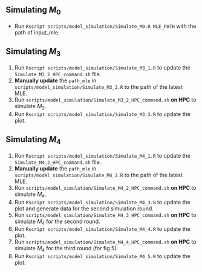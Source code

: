 ## Simulating $M_0$

- Run `Rscript scripts/model_simulation/Simulate_M0.R MLE_PATH` with the path of input_mle.

## Simulating $M_3$

1. Run `Rscript scripts/model_simulation/Simulate_M3_1.R` to update the `Simulate_M3_2_HPC_command.sh` file.
2. **Manually update** the `path_mle` in `scripts/model_simulation/Simulate_M3_2.R` to the path of the latest MLE.
3. Run `scripts/model_simulation/Simulate_M3_2_HPC_command.sh` **on HPC** to simulate $M_3$.
4. Run `Rscript scripts/model_simulation/Simulate_M3_3.R` to update the plot.

## Simulating $M_4$

1. Run `Rscript scripts/model_simulation/Simulate_M4_1.R` to update the `Simulate_M4_2_HPC_command.sh` file.
2. **Manually update** the `path_mle` in `scripts/model_simulation/Simulate_M4_2.R` to the path of the latest MLE.
3. Run `scripts/model_simulation/Simulate_M4_2_HPC_command.sh` **on HPC** to simulate $M_4$.
4. Run `Rscript scripts/model_simulation/Simulate_M4_3.R` to update the plot and generate data for the second simulation round.
5. Run `scripts/model_simulation/Simulate_M4_3_HPC_command.sh` **on HPC** to simulate $M_4$ for the second round.
6. Run `Rscript scripts/model_simulation/Simulate_M4_4.R` to update the plot.
7. Run `scripts/model_simulation/Simulate_M4_4_HPC_command.sh` **on HPC** to simulate $M_4$ for the third round (for fig 5).
8. Run `Rscript scripts/model_simulation/Simulate_M4_5.R` to update the plot.

